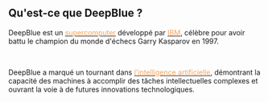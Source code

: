 ## Qu'est-ce que DeepBlue ?

DeepBlue est un [<span style="color:rgb(244,164,96)">supercomputer</span>](/Glossaire/) développé par [<span style="color:rgb(244,164,96)">IBM</span>](/Glossaire/), célèbre pour avoir battu le champion du monde d'échecs Garry Kasparov en 1997.

<br>

DeepBlue a marqué un tournant dans [<span style="color:rgb(244,164,96)">l'intelligence artificielle</span>](/Glossaire/I/ia.md), démontrant la capacité des machines à accomplir des tâches intellectuelles complexes et ouvrant la voie à de futures innovations technologiques.
